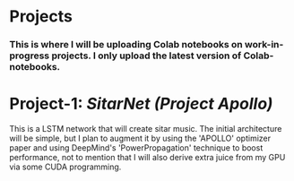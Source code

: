 # Projects

### This is where I will be uploading Colab notebooks on work-in-progress projects. I only upload the latest version of Colab-notebooks.

# Project-1: *SitarNet (Project Apollo)*
This is a LSTM network that will create sitar music. The initial architecture will be simple, but I plan to augment it by using the 'APOLLO' optimizer paper and using DeepMind's 'PowerPropagation' technique to boost performance, not to mention that I will also derive extra juice from my GPU via some CUDA programming.
